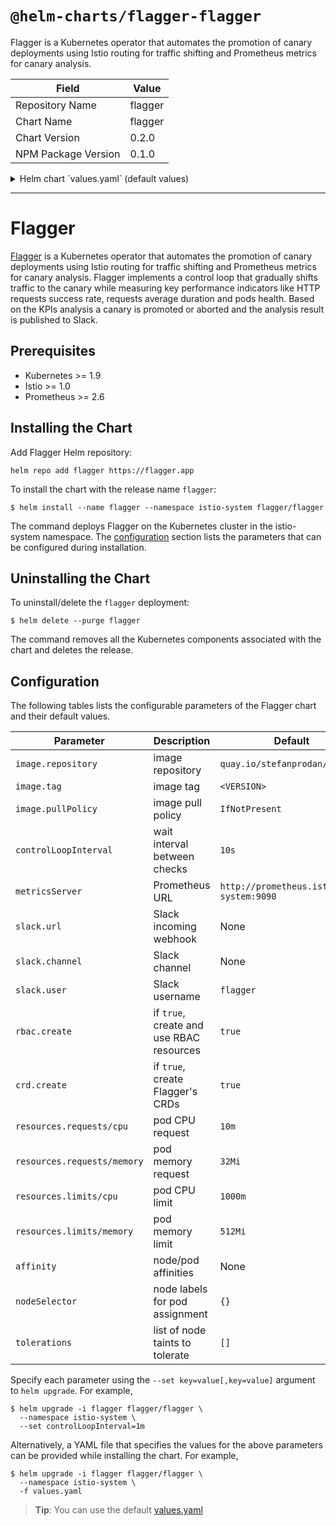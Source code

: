 # `@helm-charts/flagger-flagger`

Flagger is a Kubernetes operator that automates the promotion of canary deployments using Istio routing for traffic shifting and Prometheus metrics for canary analysis.

| Field               | Value   |
| ------------------- | ------- |
| Repository Name     | flagger |
| Chart Name          | flagger |
| Chart Version       | 0.2.0   |
| NPM Package Version | 0.1.0   |

<details>

<summary>Helm chart `values.yaml` (default values)</summary>

```yaml
# Default values for flagger.

image:
  repository: quay.io/stefanprodan/flagger
  tag: 0.2.0
  pullPolicy: IfNotPresent

controlLoopInterval: '10s'
metricsServer: 'http://prometheus.istio-system.svc.cluster.local:9090'

slack:
  user: flagger
  channel:
  # incoming webhook https://api.slack.com/incoming-webhooks
  url:

serviceAccount:
  # serviceAccount.create: Whether to create a service account or not
  create: true
  # serviceAccount.name: The name of the service account to create or use
  name: ''

rbac:
  # rbac.create: `true` if rbac resources should be created
  create: true

crd:
  # crd.create: `true` if custom resource definitions should be created
  create: true

nameOverride: ''
fullnameOverride: ''

resources:
  limits:
    memory: '512Mi'
    cpu: '1000m'
  requests:
    memory: '32Mi'
    cpu: '10m'

nodeSelector: {}

tolerations: []

affinity: {}
```

</details>

---

# Flagger

[Flagger](https://flagger.app) is a Kubernetes operator that automates the promotion of canary deployments
using Istio routing for traffic shifting and Prometheus metrics for canary analysis.
Flagger implements a control loop that gradually shifts traffic to the canary while measuring key performance indicators
like HTTP requests success rate, requests average duration and pods health.
Based on the KPIs analysis a canary is promoted or aborted and the analysis result is published to Slack.

## Prerequisites

- Kubernetes >= 1.9
- Istio >= 1.0
- Prometheus >= 2.6

## Installing the Chart

Add Flagger Helm repository:

```console
helm repo add flagger https://flagger.app
```

To install the chart with the release name `flagger`:

```console
$ helm install --name flagger --namespace istio-system flagger/flagger
```

The command deploys Flagger on the Kubernetes cluster in the istio-system namespace.
The [configuration](#configuration) section lists the parameters that can be configured during installation.

## Uninstalling the Chart

To uninstall/delete the `flagger` deployment:

```console
$ helm delete --purge flagger
```

The command removes all the Kubernetes components associated with the chart and deletes the release.

## Configuration

The following tables lists the configurable parameters of the Flagger chart and their default values.

| Parameter                   | Description                              | Default                               |
| --------------------------- | ---------------------------------------- | ------------------------------------- |
| `image.repository`          | image repository                         | `quay.io/stefanprodan/flagger`        |
| `image.tag`                 | image tag                                | `<VERSION>`                           |
| `image.pullPolicy`          | image pull policy                        | `IfNotPresent`                        |
| `controlLoopInterval`       | wait interval between checks             | `10s`                                 |
| `metricsServer`             | Prometheus URL                           | `http://prometheus.istio-system:9090` |
| `slack.url`                 | Slack incoming webhook                   | None                                  |
| `slack.channel`             | Slack channel                            | None                                  |
| `slack.user`                | Slack username                           | `flagger`                             |
| `rbac.create`               | if `true`, create and use RBAC resources | `true`                                |
| `crd.create`                | if `true`, create Flagger's CRDs         | `true`                                |
| `resources.requests/cpu`    | pod CPU request                          | `10m`                                 |
| `resources.requests/memory` | pod memory request                       | `32Mi`                                |
| `resources.limits/cpu`      | pod CPU limit                            | `1000m`                               |
| `resources.limits/memory`   | pod memory limit                         | `512Mi`                               |
| `affinity`                  | node/pod affinities                      | None                                  |
| `nodeSelector`              | node labels for pod assignment           | `{}`                                  |
| `tolerations`               | list of node taints to tolerate          | `[]`                                  |

Specify each parameter using the `--set key=value[,key=value]` argument to `helm upgrade`. For example,

```console
$ helm upgrade -i flagger flagger/flagger \
  --namespace istio-system \
  --set controlLoopInterval=1m
```

Alternatively, a YAML file that specifies the values for the above parameters can be provided while installing the chart. For example,

```console
$ helm upgrade -i flagger flagger/flagger \
  --namespace istio-system \
  -f values.yaml
```

> **Tip**: You can use the default [values.yaml](values.yaml)

```

```
